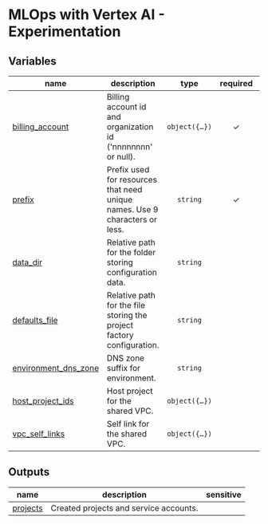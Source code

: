 # MLOps with Vertex AI - Experimentation
<!-- BEGIN TFDOC -->

## Variables

| name | description | type | required | default |
|---|---|:---:|:---:|:---:|
| [billing_account](variables.tf#L19) | Billing account id and organization id ('nnnnnnnn' or null). | <code title="object&#40;&#123;&#10;  id              &#61; string&#10;  organization_id &#61; number&#10;&#125;&#41;">object&#40;&#123;&#8230;&#125;&#41;</code> | ✓ |  |
| [prefix](variables.tf#L56) | Prefix used for resources that need unique names. Use 9 characters or less. | <code>string</code> | ✓ |  |
| [data_dir](variables.tf#L28) | Relative path for the folder storing configuration data. | <code>string</code> |  | <code>&#34;data&#47;projects&#34;</code> |
| [defaults_file](variables.tf#L34) | Relative path for the file storing the project factory configuration. | <code>string</code> |  | <code>&#34;data&#47;defaults.yaml&#34;</code> |
| [environment_dns_zone](variables.tf#L40) | DNS zone suffix for environment. | <code>string</code> |  | <code>null</code> |
| [host_project_ids](variables.tf#L47) | Host project for the shared VPC. | <code title="object&#40;&#123;&#10;  dev-spoke-0 &#61; string&#10;&#125;&#41;">object&#40;&#123;&#8230;&#125;&#41;</code> |  | <code>null</code> |
| [vpc_self_links](variables.tf#L67) | Self link for the shared VPC. | <code title="object&#40;&#123;&#10;  dev-spoke-0 &#61; string&#10;&#125;&#41;">object&#40;&#123;&#8230;&#125;&#41;</code> |  | <code>null</code> |

## Outputs

| name | description | sensitive |
|---|---|:---:|
| [projects](outputs.tf#L17) | Created projects and service accounts. |  |

<!-- END TFDOC -->
